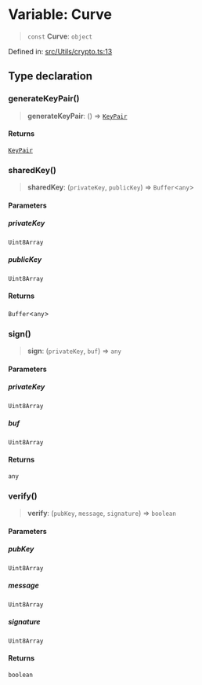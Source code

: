 # Variable: Curve

> `const` **Curve**: `object`

Defined in: [src/Utils/crypto.ts:13](https://github.com/Fokusdotid/bail/blob/a029a4f9908cd3806112e8438f5a31dda1376b84/src/Utils/crypto.ts#L13)

## Type declaration

### generateKeyPair()

> **generateKeyPair**: () => [`KeyPair`](../type-aliases/KeyPair.md)

#### Returns

[`KeyPair`](../type-aliases/KeyPair.md)

### sharedKey()

> **sharedKey**: (`privateKey`, `publicKey`) => `Buffer`\<`any`\>

#### Parameters

##### privateKey

`Uint8Array`

##### publicKey

`Uint8Array`

#### Returns

`Buffer`\<`any`\>

### sign()

> **sign**: (`privateKey`, `buf`) => `any`

#### Parameters

##### privateKey

`Uint8Array`

##### buf

`Uint8Array`

#### Returns

`any`

### verify()

> **verify**: (`pubKey`, `message`, `signature`) => `boolean`

#### Parameters

##### pubKey

`Uint8Array`

##### message

`Uint8Array`

##### signature

`Uint8Array`

#### Returns

`boolean`
